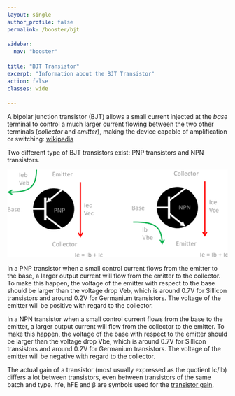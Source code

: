 ```yaml
---
layout: single
author_profile: false
permalink: /booster/bjt

sidebar:
  nav: "booster"

title: "BJT Transistor"
excerpt: "Information about the BJT Transistor"
action: false
classes: wide

---
```

A bipolar junction transistor (BJT) allows a small current injected at the *base* terminal to control a much larger current flowing between the two other terminals (*collector* and *emitter*), making the device capable of amplification or switching: [wikipedia](https://en.wikipedia.org/wiki/Bipolar_junction_transistor)

Two different type of BJT transistors exist: PNP transistors and NPN transistors.

![](/assets/images/booster/BJT.svg)

In a PNP transistor when a small control current flows from the emitter to the base, a larger output current will flow from the emitter to the collector. To make this happen, the voltage of the emitter with respect to the base should be larger than the voltage drop Veb, which is around 0.7V for Sillicon transistors and around 0.2V for Germanium transistors. The voltage of the emitter will be positive with regard to the collector.

In a NPN transistor when a small control current flows from the base to the emitter, a larger output current will flow from the collector to the emitter. To make this happen, the voltage of the base with respect to the emitter should be larger than the voltage drop Vbe, which is around 0.7V for Sillicon transistors and around 0.2V for Germanium transistors. The voltage of the emitter will be negative with regard to the collector.

The actual gain of a transistor (most usually expressed as the quotient Ic/Ib) differs a lot between transistors, even between transistors of the same batch and type. hfe, hFE and β are symbols used for the [transistor gain](https://www.electronics-notes.com/articles/electronic_components/transistor/current-gain-hfe-beta.php).
